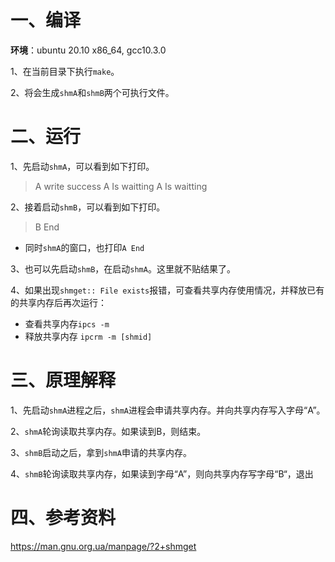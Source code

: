 # 一、编译

**环境**：ubuntu 20.10 x86_64, gcc10.3.0

1、在当前目录下执行`make`。

2、将会生成`shmA`和`shmB`两个可执行文件。

# 二、运行


1、先启动`shmA`，可以看到如下打印。

> A write success
> A Is waitting
> A Is waitting

2、接着启动`shmB`，可以看到如下打印。

>  B End

- 同时`shmA`的窗口，也打印`A End`

3、也可以先启动`shmB`，在启动`shmA`。这里就不贴结果了。

4、如果出现`shmget:: File exists`报错，可查看共享内存使用情况，并释放已有的共享内存后再次运行：

- 查看共享内存`ipcs -m`
- 释放共享内存 `ipcrm -m [shmid]`

# 三、原理解释

1、先启动`shmA`进程之后，`shmA`进程会申请共享内存。并向共享内存写入字母“A”。

2、`shmA`轮询读取共享内存。如果读到B，则结束。

3、`shmB`启动之后，拿到`shmA`申请的共享内存。

4、`shmB`轮询读取共享内存，如果读到字母“A”，则向共享内存写字母“B“，退出

# 四、参考资料

https://man.gnu.org.ua/manpage/?2+shmget
